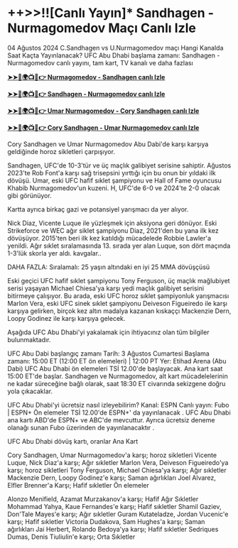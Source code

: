 #  ++>>!![Canlı Yayın]* Sandhagen - Nurmagomedov Maçı Canlı Izle

04 Ağustos 2024 C.Sandhagen vs U.Nurmagomedov maçı Hangi Kanalda Saat Kaçta Yayınlanacak?
UFC Abu Dhabi başlama zamanı: Sandhagen - Nurmagomedov canlı yayını, tam kart, TV kanalı ve daha fazlası

**[➤➤🔴🌍📺📱👉 Nurmagomedov - Sandhagen canlı Izle](https://cutt.ly/iezCILlh)**

**[➤➤🔴🌍📺📱👉 Sandhagen - Nurmagomedov canlı Izle](https://cutt.ly/iezCILlh)**

**[➤➤🔴🌍📺📱👉 Umar Nurmagomedov - Cory Sandhagen canlı Izle](https://cutt.ly/iezCILlh)**

**[➤➤🔴🌍📺📱👉 Cory Sandhagen - Umar Nurmagomedov canlı Izle](https://cutt.ly/iezCILlh)**

Cory Sandhagen ve Umar Nurmagomedov Abu Dabi'de karşı karşıya geldiğinde horoz sikletleri çarpışıyor. 

Sandhagen, UFC'de 10-3'tür ve üç maçlık galibiyet serisine sahiptir. Ağustos 2023'te Rob Font'a karşı sağ trisepsini yırttığı için bu onun bir yıldaki ilk dövüşü. Umar, eski UFC hafif sıklet şampiyonu ve Hall of Fame oyuncusu Khabib Nurmagomedov'un kuzeni. H, UFC'de 6-0 ve 2024'te 2-0 olacak gibi görünüyor.

Kartta ayrıca birkaç gazi ve potansiyel yarışmacı da yer alıyor.

Nick Diaz, Vicente Luque ile yüzleşmek için aksiyona geri dönüyor. Eski Strikeforce ve WEC ağır siklet şampiyonu Diaz, 2021'den bu yana ilk kez dövüşüyor. 2015'ten beri ilk kez katıldığı mücadelede Robbie Lawler'a yenildi. Ağır sıklet sıralamasında 13. sırada yer alan Luque, son dört maçında 1-3'lük skorla yer aldı. kavgalar..

DAHA FAZLA:  Sıralamalı: 25 yaşın altındaki en iyi 25 MMA dövüşçüsü

Eski geçici UFC hafif sıklet şampiyonu Tony Ferguson, üç maçlık mağlubiyet serisi yaşayan Michael Chiesa'ya karşı yedi maçlık galibiyet serisini bitirmeye çalışıyor. Bu arada, eski UFC horoz sıklet şampiyonluk yarışmacısı Marlon Vera, eski UFC sinek sıklet şampiyonu Deiveson Figueiredo ile karşı karşıya gelirken, birçok kez altın madalya kazanan kıskaççı Mackenzie Dern, Loopy Godinez ile karşı karşıya gelecek.

Aşağıda UFC Abu Dhabi'yi yakalamak için ihtiyacınız olan tüm bilgiler bulunmaktadır.

UFC Abu Dabi başlangıç ​​zamanı
Tarih:  3 Ağustos Cumartesi
Başlama zamanı:  15:00 ET (12:00 ET ön elemeleri) | 12:00 PT
Yer:  Etihad Arena (Abu Dabi)
UFC Abu Dhabi ön elemeleri TSİ 12.00'de başlayacak. Ana kart saat 15:00 ET'de başlar. Sandhagen ve Nurmagomedov, alt kart mücadelelerinin ne kadar süreceğine bağlı olarak, saat 18:30 ET civarında sekizgene doğru yola çıkacaklar.

UFC Abu Dhabi'yi ücretsiz nasıl izleyebilirim?
Kanal:  ESPN
Canlı yayın:  Fubo  |  ESPN+
Ön elemeler TSİ 12.00'de ESPN+'  da yayınlanacak  . UFC Abu Dhabi ana kartı ABD'de ESPN+ ve ABC'de mevcuttur. Ayrıca ücretsiz deneme  olanağı sunan  Fubo üzerinden de yayınlanacaktır  .

UFC Abu Dhabi dövüş kartı, oranlar
Ana Kart

Cory Sandhagen, Umar Nurmagomedov'a karşı; horoz sikletleri
Vicente Luque, Nick Diaz'a karşı; Ağır sıkletler
Marlon Vera, Deiveson Figueiredo'ya karşı; horoz sikletleri
Tony Ferguson, Michael Chiesa'ya karşı; Ağır sıkletler
Mackenzie Dern, Loopy Godinez'e karşı; Saman ağırlıkları
Joel Alvarez, Elfler Brenner'a Karşı; Hafif sıkletler
Ön elemeler

Alonzo Menifield, Azamat Murzakanov'a karşı; Hafif Ağır Sıkletler
Mohammad Yahya, Kaue Fernandes'e karşı; Hafif sıkletler
Shamil Gaziev, Don'Tale Mayes'e karşı; Ağır sıkletler
Guram Kutateladze, Jordan Vucenic'e karşı; Hafif sıkletler
Victoria Dudakova, Sam Hughes'a karşı; Saman ağırlıkları
Jai Herbert, Rolando Bedoya'ya karşı; Hafif sıkletler
Sedriques Dumas, Denis Tiuliulin'e karşı; Orta Sıkletler
